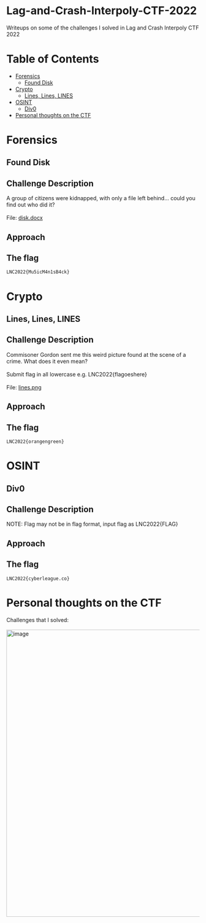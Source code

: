 # Lag-and-Crash-Interpoly-CTF-2022
Writeups on some of the challenges I solved in Lag and Crash Interpoly CTF 2022

# Table of Contents
* [Forensics](https://github.com/ZYChua02/Lag-and-Crash-Interpoly-CTF-2022#forensics)
  * [Found Disk](https://github.com/ZYChua02/Lag-and-Crash-Interpoly-CTF-2022#found-disk)
* [Crypto](https://github.com/ZYChua02/Lag-and-Crash-Interpoly-CTF-2022#crypto)
  * [Lines, Lines, LINES](https://github.com/ZYChua02/Lag-and-Crash-Interpoly-CTF-2022#lines-lines-lines)
* [OSINT](https://github.com/ZYChua02/Lag-and-Crash-Interpoly-CTF-2022#osint)
  * [Div0](https://github.com/ZYChua02/Lag-and-Crash-Interpoly-CTF-2022#div0)
* [Personal thoughts on the CTF](https://github.com/ZYChua02/Lag-and-Crash-Interpoly-CTF-2022#personal-thoughts-on-the-ctf)
# Forensics
## Found Disk
## Challenge Description
A group of citizens were kidnapped, with only a file left behind... could you find out who did it?
</br>
</br>
File: [disk.docx](https://github.com/ZYChua02/Lag-and-Crash-Interpoly-CTF-2022/blob/main/Files%20for%20challenges/disk.docx)
## Approach
## The flag
`LNC2022{Mu5icM4n1sB4ck}`
# Crypto
## Lines, Lines, LINES
## Challenge Description
Commisoner Gordon sent me this weird picture found at the scene of a crime. What does it even mean?
</br>
</br>
Submit flag in all lowercase e.g. LNC2022{flagoeshere}
</br>
</br>
File: [lines.png](https://github.com/ZYChua02/Lag-and-Crash-Interpoly-CTF-2022/blob/main/Files%20for%20challenges/lines.png)
## Approach
## The flag
`LNC2022{orangengreen}`
# OSINT
## Div0
## Challenge Description
NOTE: Flag may not be in flag format, input flag as LNC2022{FLAG}
## Approach
## The flag
`LNC2022{cyberleague.co}`
# Personal thoughts on the CTF
Challenges that I solved:
</br>
</br>
<img width="748" alt="image" src="https://user-images.githubusercontent.com/65858555/160087060-e073f635-8ebc-4737-a269-2ffa7cb265a6.png">

